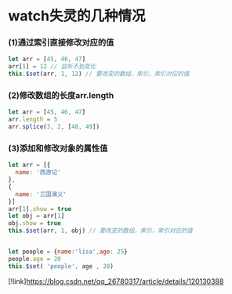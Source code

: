 # watch失灵的几种情况
### (1)通过索引直接修改对应的值
```js
let arr = [45, 46, 47]
arr[1] = 12 // 监听不到变化
this.$set(arr, 1, 12) // 要改变的数组，索引，索引对应的值
```
### (2)修改数组的长度arr.length
```js
let arr = [45, 46, 47]
arr.length = 5
arr.splice(3, 2, [48, 49])
```
### (3)添加和修改对象的属性值
```js
let arr = [{
  name: '西游记'
},
{
  name: '三国演义'
}]
arr[1].show = true
let obj = arr[1]
obj.show = true
this.$set(arr, 1, obj) // 要改变的数组，索引，索引对应的值


let people = {name:'lisa',age: 25}
people.age = 20
this.$set( 'people', age , 20)
```
[!link]https://blog.csdn.net/qq_26780317/article/details/120130388